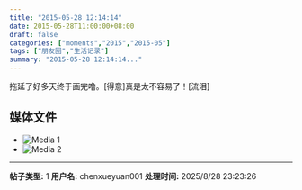 ```yaml
---
title: "2015-05-28 12:14:14"
date: 2015-05-28T11:00:00+08:00
draft: false
categories: ["moments","2015","2015-05"]
tags: ["朋友圈","生活记录"]
summary: "2015-05-28 12:14:14..."
---
```


拖延了好多天终于画完噜。[得意]真是太不容易了！[流泪]

## 媒体文件

- ![Media 1](/Moments/photos/2015-05-28/201505281214140.jpg)
- ![Media 2](/Moments/photos/2015-05-28/201505281214141.jpg)

---

**帖子类型:** 1
**用户名:** chenxueyuan001
**处理时间:** 2025/8/28 23:23:26